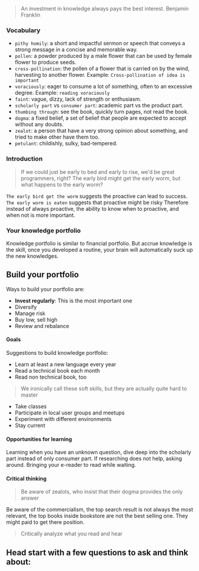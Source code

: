 >An investment in knowledge always pays the best interest.
>Benjamin Franklin

### Vocabulary
- `pithy homily`: a short and impactful sermon or speech that conveys a strong message in a concise and memorable way.
- `pollen`: a powder produced by a male flower that can be used by female flower to produce seeds.
- `cross-pollination`: the pollen of a flower that is carried on by the wind, harvesting to another flower. 
  Example: `Cross-pollination of idea is important`
- `voraciously`: eager to consume a lot of something, often to an excessive degree.
  Example: `reading voraciously`
- `faint`: vague, dizzy, lack of strength or enthusiasm.
- `scholarly part` vs `consumer part`: academic part vs the product part.
- `thumbing through`: see the book, quickly turn pages, not read the book.
- `dogma`: a fixed belief, a set of belief that people are expected to accept without any doubts.
- `zealot`: a person that have a very strong opinion about something, and tried to make other have them too.
- `petulant`: childishly, sulky, bad-tempered.

### Introduction
>If we could just be early to bed and early to rise, we'd be great programmers, right? The early bird might get the early worm, but what happens to the early worm?

`The early bird get the worm` suggests the proactive can lead to success.
`The early worm is eaten` suggests that proactive might be risky
Therefore instead of always proactive, the ability to know when to proactive, and when not is more important.

### Your knowledge portfolio
Knowledge portfolio is similar to financial portfolio. But accrue knowledge is the skill, once you developed a routine, your brain will automatically suck up the new knowledges.

## Build your portfolio
Ways to build your portfolio are:
- **Invest regularly**: This is the most important one
- Diversify
- Manage risk
- Buy low, sell high
- Review and rebalance

#### Goals
Suggestions to build knowledge portfolio:
- Learn at least a new language every year
- Read a technical book each month
- Read non technical book, too
>	We ironically call these soft skills, but they are actually quite hard to master
- Take classes
- Participate in local user groups and meetups
- Experiment with different environments
- Stay current

#### Opportunities for learning
Learning when you have an unknown question, dive deep into the scholarly part instead of only consumer part. If researching does not help, asking around. Bringing your e-reader to read while waiting.

#### Critical thinking
> Be aware of zealots, who insist that their dogma provides the only answer

Be aware of the commercialism, the top search result is not always the most relevant, the top books inside bookstore are not the best selling one. They might paid to get there position.

> Critically analyze what you read and hear

Head start with a few questions to ask and think about:
- 